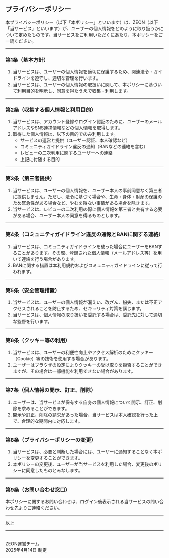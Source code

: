 ## プライバシーポリシー

本プライバシーポリシー（以下「本ポリシー」といいます）は、ZEON（以下「当サービス」といいます）が、ユーザーの個人情報をどのように取り扱うかについて定めたものです。当サービスをご利用いただくにあたり、本ポリシーをご一読ください。

---

### 第1条（基本方針）

1. 当サービスは、ユーザーの個人情報を適切に保護するため、関連法令・ガイドラインを遵守し、適切な管理を行います。  
2. 当サービスは、ユーザーの個人情報の取扱いに関して、本ポリシーに基づいて利用目的を明示し、同意を得たうえで収集・利用します。

---

### 第2条（収集する個人情報と利用目的）

1. 当サービスは、アカウント登録やログイン認証のために、ユーザーのメールアドレスやSNS連携情報などの個人情報を取得します。  
2. 取得した個人情報は、以下の目的でのみ利用します。  
   - サービスの運営と提供（ユーザー認証、本人確認など）  
   - コミュニティガイドライン違反の通知（BANなどの連絡を含む）  
   - レビューの二次利用に関するユーザーへの連絡  
   - 上記に付随する目的  

---

### 第3条（第三者提供）

1. 当サービスは、ユーザーの個人情報を、ユーザー本人の事前同意なく第三者に提供しません。ただし、法令に基づく場合や、生命・身体・財産の保護のため緊急性がある場合など、やむを得ない事情がある場合を除きます。  
2. 当サービスは、レビューの二次利用の際に個人情報を第三者と共有する必要がある場合、ユーザー本人の同意を得るものとします。

---

### 第4条（コミュニティガイドライン違反の通報とBANに関する連絡）

1. 当サービスは、コミュニティガイドラインを破った場合にユーザーをBANすることがあります。その際、登録された個人情報（メールアドレス等）を用いて連絡を行う場合があります。  
2. BANに関する措置は本利用規約およびコミュニティガイドラインに従って行われます。

---

### 第5条（安全管理措置）

1. 当サービスは、ユーザーの個人情報が漏えい、改ざん、紛失、または不正アクセスされることを防止するため、セキュリティ対策を講じます。  
2. 当サービスは、個人情報の取り扱いを委託する場合は、委託先に対して適切な監督を行います。

---

### 第6条（クッキー等の利用）

1. 当サービスは、ユーザーの利便性向上やアクセス解析のためにクッキー（Cookie）等の技術を使用する場合があります。  
2. ユーザーはブラウザの設定によりクッキーの受け取りを拒否することができますが、その場合は一部機能を利用できない場合があります。

---

### 第7条（個人情報の開示、訂正、削除）

1. ユーザーは、当サービスが保有する自身の個人情報について開示、訂正、削除を求めることができます。  
2. 開示や訂正、削除の請求があった場合、当サービスは本人確認を行った上で、合理的な期間内に対応します。

---

### 第8条（プライバシーポリシーの変更）

1. 当サービスは、必要と判断した場合には、ユーザーに通知することなく本ポリシーを変更することができます。  
2. 本ポリシーの変更後、ユーザーが当サービスを利用した場合、変更後のポリシーに同意したものとみなします。

---

### 第9条（お問い合わせ窓口）

本ポリシーに関するお問い合わせは、ログイン後表示される当サービスの問い合わせ先よりご連絡ください。

---

以上


---
<br>
ZEON運営チーム <br>
2025年4月14日 制定 <br> 